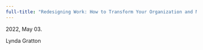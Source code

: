 ```yaml
---
full-title: "Redesigning Work: How to Transform Your Organization and Make Hybrid Work for Everyone"
---
```

2022, May 03.

Lynda Gratton
